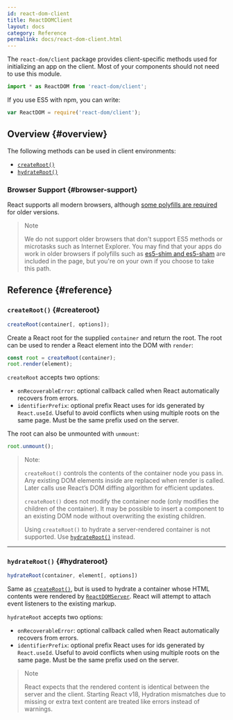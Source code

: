 ```yaml
---
id: react-dom-client
title: ReactDOMClient
layout: docs
category: Reference
permalink: docs/react-dom-client.html
---
```


The `react-dom/client` package provides client-specific methods used for initializing an app on the client. Most of your components should not need to use this module.

```js
import * as ReactDOM from 'react-dom/client';
```

If you use ES5 with npm, you can write:

```js
var ReactDOM = require('react-dom/client');
```

## Overview {#overview}

The following methods can be used in client environments:

- [`createRoot()`](#createroot)
- [`hydrateRoot()`](#hydrateroot)

### Browser Support {#browser-support}

React supports all modern browsers, although [some polyfills are required](/docs/javascript-environment-requirements.html) for older versions.

> Note
>
> We do not support older browsers that don't support ES5 methods or microtasks such as Internet Explorer. You may find that your apps do work in older browsers if polyfills such as [es5-shim and es5-sham](https://github.com/es-shims/es5-shim) are included in the page, but you're on your own if you choose to take this path.

## Reference {#reference}

### `createRoot()` {#createroot}

```javascript
createRoot(container[, options]);
```

Create a React root for the supplied `container` and return the root. The root can be used to render a React element into the DOM with `render`:

```javascript
const root = createRoot(container);
root.render(element);
```

`createRoot` accepts two options:
- `onRecoverableError`: optional callback called when React automatically recovers from errors.
- `identifierPrefix`: optional prefix React uses for ids generated by `React.useId`. Useful to avoid conflicts when using multiple roots on the same page. Must be the same prefix used on the server.

The root can also be unmounted with `unmount`:

```javascript
root.unmount();
```

> Note:
>
> `createRoot()` controls the contents of the container node you pass in. Any existing DOM elements inside are replaced when render is called. Later calls use React’s DOM diffing algorithm for efficient updates.
>
> `createRoot()` does not modify the container node (only modifies the children of the container). It may be possible to insert a component to an existing DOM node without overwriting the existing children.
>
> Using `createRoot()` to hydrate a server-rendered container is not supported. Use [`hydrateRoot()`](#hydrateroot) instead.

* * *

### `hydrateRoot()` {#hydrateroot}

```javascript
hydrateRoot(container, element[, options])
```

Same as [`createRoot()`](#createroot), but is used to hydrate a container whose HTML contents were rendered by [`ReactDOMServer`](/docs/react-dom-server.html). React will attempt to attach event listeners to the existing markup.

`hydrateRoot` accepts two options:
- `onRecoverableError`: optional callback called when React automatically recovers from errors.
- `identifierPrefix`: optional prefix React uses for ids generated by `React.useId`. Useful to avoid conflicts when using multiple roots on the same page. Must be the same prefix used on the server.


> Note
> 
> React expects that the rendered content is identical between the server and the client. Starting React v18, Hydration mismatches due to missing or extra text content are treated like errors instead of warnings.
